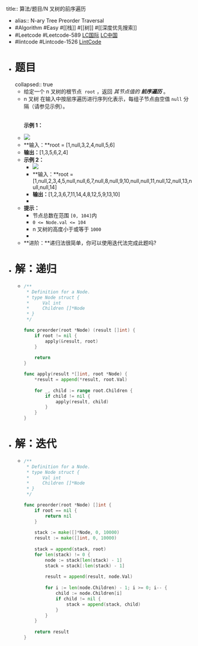 title:: 算法/题目/N 叉树的前序遍历

- alias:: N-ary Tree Preorder Traversal
- #Algorithm #Easy #[[栈]] #[[树]] #[[深度优先搜索]]
- #Leetcode #Leetcode-589 [LC国际](https://leetcode.com/problems/n-ary-tree-preorder-traversal/) [LC中国](https://leetcode-cn.com/problems/n-ary-tree-preorder-traversal/)
- #lintcode #Lintcode-1526 [LintCode](https://www.lintcode.com/problem/1526/)
- # 题目
  collapsed:: true
	- 给定一个 n 叉树的根节点  `root` ，返回 *其节点值的 **前序遍历*** 。
	- n 叉树 在输入中按层序遍历进行序列化表示，每组子节点由空值 `null` 分隔（请参见示例）。
	  	<p><br />
	  	<strong>示例 1：</strong></p>
	- ![](https://assets.leetcode.com/uploads/2018/10/12/narytreeexample.png)
	- **输入：**root = [1,null,3,2,4,null,5,6]
	- **输出：**[1,3,5,6,2,4]
	- **示例 2：**
		- ![](https://assets.leetcode.com/uploads/2019/11/08/sample_4_964.png)
		- **输入：**root = [1,null,2,3,4,5,null,null,6,7,null,8,null,9,10,null,null,11,null,12,null,13,null,null,14]
		- **输出：**[1,2,3,6,7,11,14,4,8,12,5,9,13,10]
		-
	- **提示：**
		- 节点总数在范围 `[0, 104]`内
		- `0 <= Node.val <= 104`
		- n 叉树的高度小于或等于 `1000`
		-
	- **进阶：**递归法很简单，你可以使用迭代法完成此题吗?
- # 解：递归
	- ```go
	  /**
	   * Definition for a Node.
	   * type Node struct {
	   *     Val int
	   *     Children []*Node
	   * }
	   */
	  
	  func preorder(root *Node) (result []int) {
	      if root != nil {
	          apply(&result, root)
	      }
	      
	      return
	  }
	  
	  func apply(result *[]int, root *Node) {
	      *result = append(*result, root.Val)
	      
	      for _, child := range root.Children {
	          if child != nil {
	              apply(result, child)
	          }
	      }
	  }
	  ```
- # 解：迭代
	- ```go
	  /**
	   * Definition for a Node.
	   * type Node struct {
	   *     Val int
	   *     Children []*Node
	   * }
	   */
	  
	  func preorder(root *Node) []int {
	      if root == nil {
	          return nil
	      }
	      
	      stack := make([]*Node, 0, 10000)
	      result := make([]int, 0, 10000)
	      
	      stack = append(stack, root)
	      for len(stack) != 0 {
	          node := stack[len(stack) - 1]
	          stack = stack[:len(stack) - 1]
	          
	          result = append(result, node.Val)
	          
	          for i := len(node.Children) - 1; i >= 0; i-- {
	              child := node.Children[i]
	              if child != nil {
	                  stack = append(stack, child)
	              }
	          }
	      }
	      
	      return result
	  }
	  ```